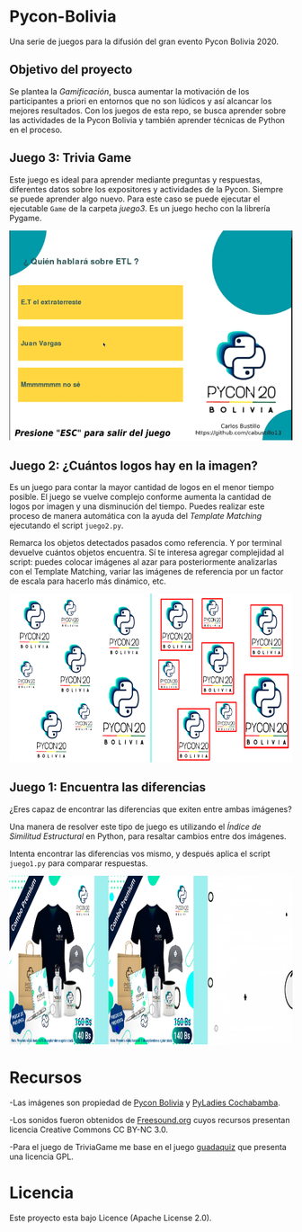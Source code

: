 # Pycon-Bolivia
Una serie de juegos para la difusión del gran evento Pycon Bolivia 2020.

## Objetivo del proyecto

Se plantea la _Gamificación_, busca aumentar la motivación de los participantes a priori en entornos que no son lúdicos y así alcancar los mejores resultados. Con los juegos de esta repo, se busca aprender sobre las actividades de la Pycon Bolivia y también aprender técnicas de Python en el proceso.

## Juego 3: Trivia Game

Este juego es ideal para aprender mediante preguntas y respuestas, diferentes datos sobre los expositores y actividades de la Pycon. Siempre se puede aprender algo nuevo. Para este caso se puede ejecutar el ejecutable ```Game``` de la carpeta _juego3_. Es un juego hecho con la librería Pygame.

[![Ver Demo](https://github.com/cabustillo13/Pycon-Bolivia/blob/master/Recursos/portada.png)](https://youtu.be/PBkFbsfmMw4)

## Juego 2: ¿Cuántos logos hay en la imagen?

Es un juego para contar la mayor cantidad de logos en el menor tiempo posible. El juego se vuelve complejo conforme aumenta la cantidad de logos por imagen y una disminución del tiempo. Puedes realizar este proceso de manera automática con la ayuda del _Template Matching_ ejecutando el script ```juego2.py```.

Remarca los objetos detectados pasados como referencia. Y por terminal devuelve cuántos objetos encuentra. 
Sí te interesa agregar complejidad al script: puedes colocar imágenes al azar para posteriormente analizarlas con el Template Matching, variar las imágenes de referencia por un factor de escala para hacerlo más dinámico, etc.

 <img src="https://github.com/cabustillo13/Pycon-Bolivia/blob/master/Recursos/comparacion2.png" height="300" width="750">

## Juego 1: Encuentra las diferencias
¿Eres capaz de encontrar las diferencias que exiten entre ambas imágenes? 

Una manera de resolver este tipo de juego es utilizando el _Índice de Similitud Estructural_ en Python, para resaltar cambios entre dos imágenes.

Intenta encontrar las diferencias vos mismo, y después aplica el script ```juego1.py``` para comparar respuestas.

 <img src="https://github.com/cabustillo13/Pycon-Bolivia/blob/master/Recursos/comparacion.png" height="300" width="750">
 
 # Recursos
 
 -Las imágenes son propiedad de [Pycon Bolivia](https://www.facebook.com/pyconbolivia) y [PyLadies Cochabamba](https://www.facebook.com/PyladiesCbba).
 
 -Los sonidos fueron obtenidos de [Freesound.org](https://freesound.org) cuyos recursos presentan licencia Creative Commons CC BY-NC 3.0.
 
 -Para el juego de TriviaGame me base en el juego [guadaquiz](https://github.com/guadalinex-archive/guadaquiz) que presenta una licencia GPL.
 
 # Licencia
 Este proyecto esta bajo Licence (Apache License 2.0).
